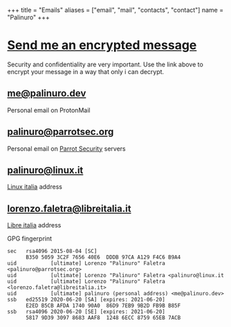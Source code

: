 +++
title = "Emails"
aliases = ["email", "mail", "contacts", "contact"]
  name = "Palinuro"
+++

# [Send me an encrypted message](../crypt/)
Security and confidentiality are very important. Use the link above to encrypt your message in a way that only i can decrypt.


## me@palinuro.dev
Personal email on ProtonMail

## palinuro@parrotsec.org
Personal email on [Parrot Security](https://parrotsec.org) servers

## palinuro@linux.it
[Linux italia](https://www.linux.it) address

## lorenzo.faletra@libreitalia.it
[Libre italia](https://www.libreitalia.org) address





GPG fingerprint

```
sec   rsa4096 2015-08-04 [SC]
      B350 5059 3C2F 7656 40E6  DDDB 97CA A129 F4C6 B9A4
uid           [ultimate] Lorenzo "Palinuro" Faletra <palinuro@parrotsec.org>
uid           [ultimate] Lorenzo "Palinuro" Faletra <palinuro@linux.it
uid           [ultimate] Lorenzo "Palinuro" Faletra <lorenzo.faletra@libreitalia.it>
uid           [ultimate] palinuro (personal address) <me@palinuro.dev>
ssb   ed25519 2020-06-20 [SA] [expires: 2021-06-20]
      E2ED B5CB AFDA 1740 90A0  86D9 7EB9 9B2D FB9B B85F
ssb   rsa4096 2020-06-20 [SE] [expires: 2021-06-20]
      5817 9D39 3097 8683 AAF8  1248 6ECC 8759 65EB 7ACB
```
